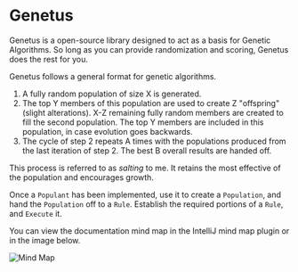 # Genetus

Genetus is a open-source library designed to act as a basis for Genetic Algorithms. So long as you can provide randomization and scoring, Genetus does the rest for you.

Genetus follows a general format for genetic algorithms.
1. A fully random population of size X is generated.
2. The top Y members of this population are used to create Z "offspring" (slight alterations). X-Z remaining fully random members are created to fill the second population. The top Y members are included in this population, in case evolution goes backwards.
3. The cycle of step 2 repeats A times with the populations produced from the last iteration of step 2. The best B overall results are handed off. 

This process is referred to as _salting_ to me. It retains the most effective of the population and encourages growth.

Once a `Populant` has been implemented, use it to create a `Population`, and hand the `Population` off to a `Rule`. Establish the required portions of a `Rule`, and `Execute` it.

You can view the documentation mind map in the IntelliJ mind map plugin or in the image below.

![Mind Map](https://raw.githubusercontent.com/Virepri/Genetus/master/MindMap.png?token=ANP7Mpv0jTfUO2ndkCgJ9c-wbCMavangks5b2VHZwA%3D%3D)
